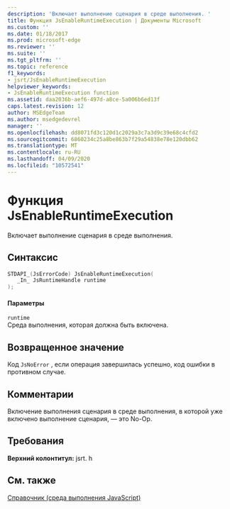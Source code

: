```yaml
---
description: 'Включает выполнение сценария в среде выполнения. '
title: Функция JsEnableRuntimeExecution | Документы Microsoft
ms.custom: ''
ms.date: 01/18/2017
ms.prod: microsoft-edge
ms.reviewer: ''
ms.suite: ''
ms.tgt_pltfrm: ''
ms.topic: reference
f1_keywords:
- jsrt/JsEnableRuntimeExecution
helpviewer_keywords:
- JsEnableRuntimeExecution function
ms.assetid: daa2036b-aef6-497d-a8ce-5a006b6ed13f
caps.latest.revision: 12
author: MSEdgeTeam
ms.author: msedgedevrel
manager: ''
ms.openlocfilehash: dd8071fd3c120d1c2029a3c7a3d9c39e68c4cfd2
ms.sourcegitcommit: 6860234c25a8be863b7f29a54838e78e120dbb62
ms.translationtype: MT
ms.contentlocale: ru-RU
ms.lasthandoff: 04/09/2020
ms.locfileid: "10572541"
---
```

# Функция JsEnableRuntimeExecution
Включает выполнение сценария в среде выполнения.  
  
## Синтаксис  
  
```cpp  
STDAPI_(JsErrorCode) JsEnableRuntimeExecution(  
   _In_ JsRuntimeHandle runtime  
);  
```  
  
#### Параметры  
 `runtime`  
 Среда выполнения, которая должна быть включена.  
  
## Возвращенное значение  
 Код `JsNoError` , если операция завершилась успешно, код ошибки в противном случае.  
  
## Комментарии  
 Включение выполнения сценария в среде выполнения, в которой уже включено выполнение сценария, — это No-Op.  
  
## Требования  
 **Верхний колонтитул:** jsrt. h  
  
## См. также  
 [Справочник (среда выполнения JavaScript)](../chakra-hosting/reference-javascript-runtime.md)